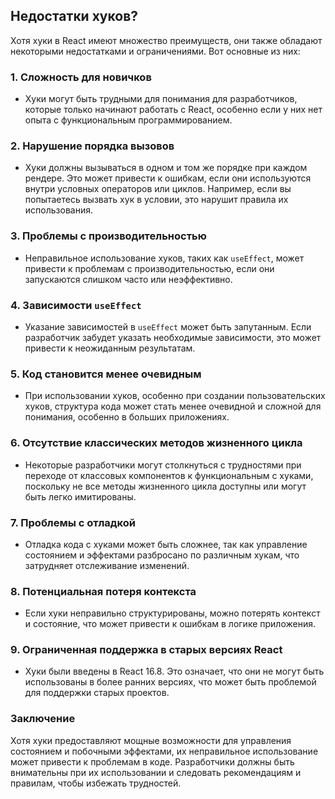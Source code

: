## Недостатки хуков?

Хотя хуки в React имеют множество преимуществ, они также обладают некоторыми недостатками и ограничениями. Вот основные из них:

### 1. **Сложность для новичков**
   - Хуки могут быть трудными для понимания для разработчиков, которые только начинают работать с React, особенно если у них нет опыта с функциональным программированием.

### 2. **Нарушение порядка вызовов**
   - Хуки должны вызываться в одном и том же порядке при каждом рендере. Это может привести к ошибкам, если они используются внутри условных операторов или циклов. Например, если вы попытаетесь вызвать хук в условии, это нарушит правила их использования.

### 3. **Проблемы с производительностью**
   - Неправильное использование хуков, таких как `useEffect`, может привести к проблемам с производительностью, если они запускаются слишком часто или неэффективно.

### 4. **Зависимости `useEffect`**
   - Указание зависимостей в `useEffect` может быть запутанным. Если разработчик забудет указать необходимые зависимости, это может привести к неожиданным результатам.

### 5. **Код становится менее очевидным**
   - При использовании хуков, особенно при создании пользовательских хуков, структура кода может стать менее очевидной и сложной для понимания, особенно в больших приложениях.

### 6. **Отсутствие классических методов жизненного цикла**
   - Некоторые разработчики могут столкнуться с трудностями при переходе от классовых компонентов к функциональным с хуками, поскольку не все методы жизненного цикла доступны или могут быть легко имитированы.

### 7. **Проблемы с отладкой**
   - Отладка кода с хуками может быть сложнее, так как управление состоянием и эффектами разбросано по различным хукам, что затрудняет отслеживание изменений.

### 8. **Потенциальная потеря контекста**
   - Если хуки неправильно структурированы, можно потерять контекст и состояние, что может привести к ошибкам в логике приложения.

### 9. **Ограниченная поддержка в старых версиях React**
   - Хуки были введены в React 16.8. Это означает, что они не могут быть использованы в более ранних версиях, что может быть проблемой для поддержки старых проектов.

### Заключение
Хотя хуки предоставляют мощные возможности для управления состоянием и побочными эффектами, их неправильное использование может привести к проблемам в коде. Разработчики должны быть внимательны при их использовании и следовать рекомендациям и правилам, чтобы избежать трудностей.